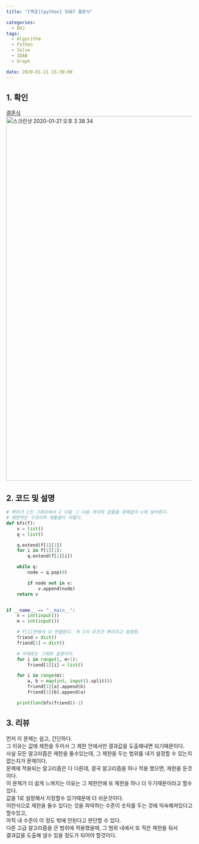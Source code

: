 ```yaml
---
title: "[백준][python] 5567 결혼식"

categories:
  - BOJ
tags:
  - Algorithm
  - Python
  - Solve
  - 1DAB
  - Graph

date: 2020-01-21 15:30:00
---
```


## 1. 확인
[결혼식](https://www.acmicpc.net/problem/5567)
<img width="980" alt="스크린샷 2020-01-21 오후 3 38 34" src="https://user-images.githubusercontent.com/20227720/72781223-2007ce00-3c64-11ea-84df-e8056c4bc513.png">


## 2. 코드 및 설명

```python
# 뿌리가 1인 그래프에서 1 다음 그 다음 까지의 값들을 중복없이 v에 넣어준다.
# 제한적인 구조이며 재활용이 어렵다.
def bfs(f):
    v = list()
    q = list()

    q.extend(f[1][1])
    for i in f[1][1]:
        q.extend(f[1][i])

    while q:
        node = q.pop(0)

        if node not in v:
            v.append(node)
    return v


if __name__ == "__main__":
    n = int(input())
    m = int(input())

    # f[1]안에서 다 연결된다. 즉 1이 무조건 뿌리라고 설정함.
    friend = dict()
    friend[1] = dict()

    # 아래로는 그래프 설정이다.
    for i in range(1, m+1):
        friend[1][i] = list()

    for i in range(m):
        a, b = map(int, input().split())
        friend[1][a].append(b)
        friend[1][b].append(a)

    print(len(bfs(friend))-1)

```


## 3. 리뷰

먼저 이 문제는 쉽고, 간단하다.  
그 이유는 값에 제한을 두어서 그 제한 안에서만 결과값을 도출해내면 되기때문이다.  
사실 모든 알고리즘은 제한을 둘수있는데, 그 제한을 두는 범위를 내가 설정할 수 있는지 없는지가 문제이다.  
문제에 적용되는 알고리즘은 다 다른데, 결국 알고리즘을 하나 적용 했으면, 제한을 둔것이다.  
이 문제가 더 쉽게 느껴지는 이유는 그 제한안에 또 제한을 하나 더 두기때문이라고 할수있다.  
값을 1로 설정해서 지정할수 있기때문에 더 쉬운것이다.  
이런식으로 제한을 둘수 있다는 것을 파악하는 수준이 숫자를 두는 것에 익숙해져있다고 할수있고,  
아직 내 수준이 이 정도 밖에 안된다고 판단할 수 있다.  
다른 고급 알고리즘을 큰 범위에 적용했을때, 그 범위 내에서 또 작은 제한을 둬서  
결과값을 도출해 낼수 있을 정도가 되어야 할것이다.  
